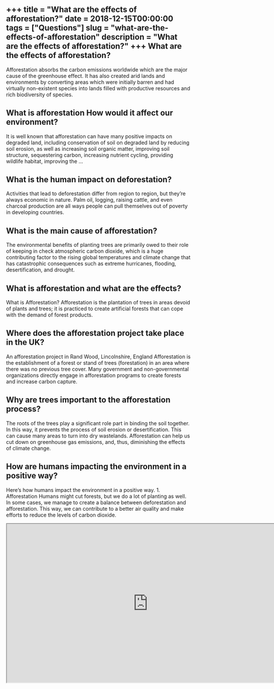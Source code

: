 +++
title = "What are the effects of afforestation?"
date = 2018-12-15T00:00:00
tags = ["Questions"]
slug = "what-are-the-effects-of-afforestation"
description = "What are the effects of afforestation?"
+++
What are the effects of afforestation?
--------------------------------------

Afforestation absorbs the carbon emissions worldwide which are the major cause of the greenhouse effect. It has also created arid lands and environments by converting areas which were initially barren and had virtually non-existent species into lands filled with productive resources and rich biodiversity of species.

What is afforestation How would it affect our environment?
----------------------------------------------------------

It is well known that afforestation can have many positive impacts on degraded land, including conservation of soil on degraded land by reducing soil erosion, as well as increasing soil organic matter, improving soil structure, sequestering carbon, increasing nutrient cycling, providing wildlife habitat, improving the …

What is the human impact on deforestation?
------------------------------------------

Activities that lead to deforestation differ from region to region, but they’re always economic in nature. Palm oil, logging, raising cattle, and even charcoal production are all ways people can pull themselves out of poverty in developing countries.

What is the main cause of afforestation?
----------------------------------------

The environmental benefits of planting trees are primarily owed to their role of keeping in check atmospheric carbon dioxide, which is a huge contributing factor to the rising global temperatures and climate change that has catastrophic consequences such as extreme hurricanes, flooding, desertification, and drought.

What is afforestation and what are the effects?
-----------------------------------------------

What is Afforestation? Afforestation is the plantation of trees in areas devoid of plants and trees; it is practiced to create artificial forests that can cope with the demand of forest products.

Where does the afforestation project take place in the UK?
----------------------------------------------------------

An afforestation project in Rand Wood, Lincolnshire, England Afforestation is the establishment of a forest or stand of trees (forestation) in an area where there was no previous tree cover. Many government and non-governmental organizations directly engage in afforestation programs to create forests and increase carbon capture.

Why are trees important to the afforestation process?
-----------------------------------------------------

The roots of the trees play a significant role part in binding the soil together. In this way, it prevents the process of soil erosion or desertification. This can cause many areas to turn into dry wastelands. Afforestation can help us cut down on greenhouse gas emissions, and, thus, diminishing the effects of climate change.

How are humans impacting the environment in a positive way?
-----------------------------------------------------------

Here’s how humans impact the environment in a positive way. 1. Afforestation Humans might cut forests, but we do a lot of planting as well. In some cases, we manage to create a balance between deforestation and afforestation. This way, we can contribute to a better air quality and make efforts to reduce the levels of carbon dioxide.

<iframe allow="accelerometer; autoplay; clipboard-write; encrypted-media; gyroscope; picture-in-picture" allowfullscreen="" class="__youtube_prefs__  epyt-is-override  no-lazyload" data-no-lazy="1" data-origheight="433" data-origwidth="770" data-skipgform_ajax_framebjll="" height="433" id="_ytid_66012" loading="lazy" src="https://www.youtube.com/embed/wXJiHr8jWBs?enablejsapi=1&autoplay=0&cc_load_policy=0&cc_lang_pref=&iv_load_policy=1&loop=0&modestbranding=0&rel=1&fs=1&playsinline=0&autohide=2&theme=dark&color=red&controls=1&" title="YouTube player" width="770"></iframe>